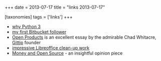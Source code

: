 +++
date = 2013-07-17
title = "links 2013-07-17"

[taxonomies]
tags = ['links']
+++

-   [why Python 3]
-   [my first Bitbucket follower]
-   [Open Products] is an excellent essay by the admirable Chad
    Whitacre, [Gittip] founder
-   [impressive Libreoffice clean-up work]
-   [Money and Open Source] - an insightful opinion piece

  [why Python 3]: http://www.comp.leeds.ac.uk/nde/papers/teachpy3.html
  [my first Bitbucket follower]: https://bitbucket.org/tusharmakkar08
  [Open Products]: http://thechangelog.com/open-products
  [Gittip]: http://tshepang.net/am-joining-gittip
  [impressive Libreoffice clean-up work]: https://people.gnome.org/~michael/blog/2013-06-13-under-the-hood.html
  [Money and Open Source]: https://medium.com/open-source-life/d44a1953749c
